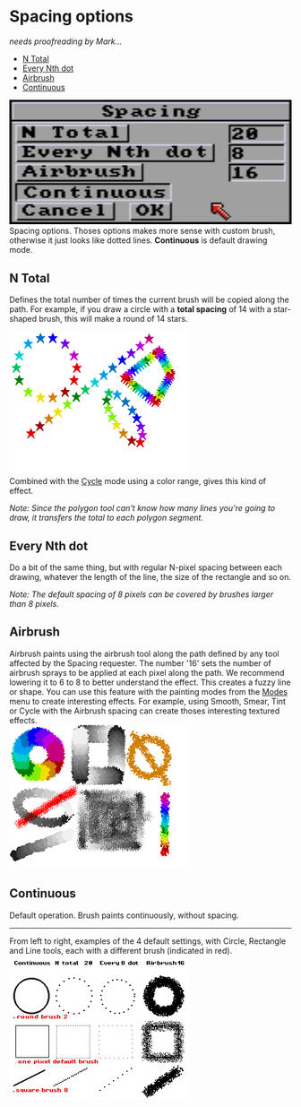 # Spacing options

_needs proofreading by Mark..._


- [N Total](#n-total)
- [Every Nth dot](#every-nth-dot)
- [Airbrush](#airbrush)
- [Continuous](#continuous)

![Spacing](spacing.png)  
Spacing options. Thoses options makes more sense with custom brush, otherwise it just looks like dotted lines. **Continuous** is default drawing mode.

## N Total
Defines the total number of times the current brush will be copied along the path. For example, if you draw a circle with a **total spacing** of 14 with a star-shaped brush, this will make a round of 14 stars.

![](14stars.png)  
Combined with the [Cycle](mode.md#cycle) mode using a color range, gives this kind of effect.

*Note: Since the polygon tool can't know how many lines you're going to draw, it transfers the total to each polygon segment.*

## Every Nth dot

Do a bit of the same thing, but with regular N-pixel spacing between each drawing, whatever the length of the line, the size of the rectangle and so on.

*Note: The default spacing of 8 pixels can be covered by brushes larger than 8 pixels.*

## Airbrush

Airbrush paints using the airbrush tool along the path defined by any tool affected by the Spacing requester. The number '16' sets the number of airbrush sprays to be applied at each pixel along the path. We recommend lowering it to 6 to 8 to better understand the effect. This creates a fuzzy line or shape. You can use this feature with the painting modes from the [Modes](mode.md) menu to create interesting
effects. For example, using Smooth, Smear, Tint or Cycle with the Airbrush spacing can create thoses interesting  textured effects.  
![](airbrush-spacing.png)

## Continuous

Default operation. Brush paints continuously, without spacing.

---

From left to right, examples of the 4 default settings, with Circle, Rectangle and Line tools, each with a different brush (indicated in red).  
![](Spacing-examples.png)
